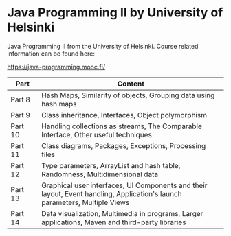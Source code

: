 # Java Programming II by University of Helsinki
Java Programming II from the University of Helsinki. Course related information can be found here:

https://java-programming.mooc.fi/

⠀Part⠀                | Content |
------------------------- | ------------------- |
 Part 8 | Hash Maps, Similarity of objects, Grouping data using hash maps
 Part 9 | Class inheritance, Interfaces, Object polymorphism
 Part 10 | Handling collections as streams, The Comparable Interface, Other useful techniques
 Part 11 | Class diagrams, Packages, Exceptions, Processing files
 Part 12 | Type parameters, ArrayList and hash table, Randomness, Multidimensional data
 Part 13 | Graphical user interfaces, UI Components and their layout, Event handling, Application's launch parameters, Multiple Views
 Part 14 | Data visualization, Multimedia in programs, Larger applications, Maven and third-party libraries
